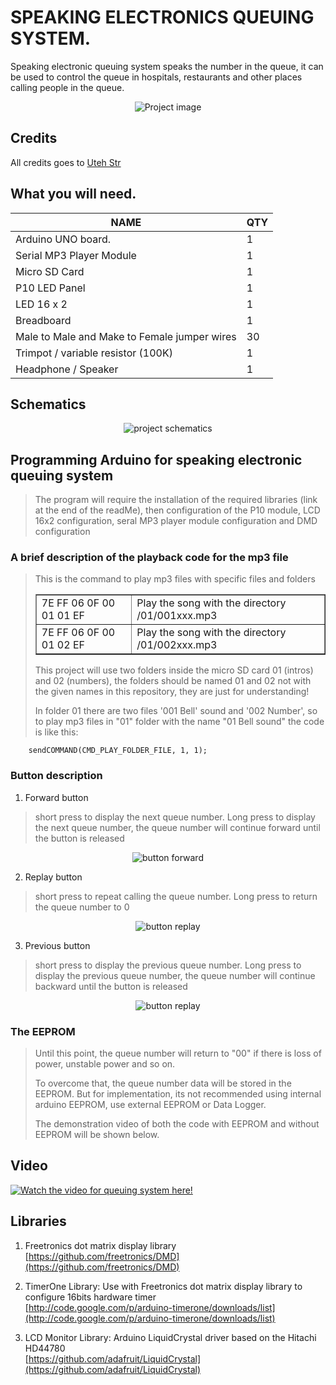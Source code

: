 # SPEAKING ELECTRONICS QUEUING SYSTEM.

Speaking electronic queuing system speaks the number in the queue, it can be used to control the queue in hospitals, restaurants and other places calling people in the queue.

<p align="center"><img src="./speaking -electronic-quing-system\images\project image.png" alt="Project image"/></p>

## Credits

All credits goes to [Uteh Str](https://youtu.be/656rrJu7ezs)

## What you will need.

| NAME                                         | QTY |
| -------------------------------------------- | --- |
| Arduino UNO board.                           | 1   |
| Serial MP3 Player Module                     | 1   |
| Micro SD Card                                | 1   |
| P10 LED Panel                                | 1   |
| LED 16 x 2                                   | 1   |
| Breadboard                                   | 1   |
| Male to Male and Make to Female jumper wires | 30  |
| Trimpot / variable resistor (100K)           | 1   |
| Headphone / Speaker                          | 1   |

## Schematics

<p align="center"><img src="./speaking -electronic-quing-system\images\project-schematics.png" alt="project schematics"/></p>

## Programming Arduino for speaking electronic queuing system

> <p>The program will require the installation of the required libraries (link at the end of the readMe), then configuration of the P10 module, LCD 16x2 configuration, seral MP3 player module configuration and DMD configuration</p>

### A brief description of the playback code for the mp3 file

> <p>This is the command to play  mp3 files with specific files and folders</p>
> <table border="1" cellspacing="1" cellpadding="0"><tr><td>7E FF 06 0F 00 01 01 EF</td><td>Play the song with the directory /01/001xxx.mp3</td></tr><tr><td>7E FF 06 0F 00 01 02 EF</td><td>Play the song with the directory /01/002xxx.mp3</td></tr></table>
> <p>This project will use two folders inside the micro SD card 01 (intros) and 02 (numbers), the folders should be named 01 and 02 not with the given names in this repository, they are just for understanding!</p>
> <p>In folder 01 there are two files '001 Bell' sound and '002 Number', so to play mp3 files in "01" folder with the name "01 Bell sound" the code is like this:</p>

```
    sendCOMMAND(CMD_PLAY_FOLDER_FILE, 1, 1);
```

### Button description
1. Forward button
><p>short press to display the next queue number. Long press to display the next queue number, the queue number will continue forward until the button is released</p>
<p align="center"><img src="./speaking -electronic-quing-system\images\button forward.png" alt="button forward"/></p>

2. Replay button
><p>short press to repeat calling the queue number. Long press to return the queue number to 0</p>
<p align="center"><img src="./speaking -electronic-quing-system\images\button replay.png" alt="button replay"/></p>

3. Previous button
><p>short press to display the previous queue number. Long press to display the previous queue number, the queue number will continue backward until the button is released</p>
<p align="center"><img src="./speaking -electronic-quing-system\images\button previous.png" alt="button replay"/></p>

### The EEPROM
><p>Until this point, the queue number will return to "00" if there is loss of power, unstable power and so on.</p>
><p>To overcome that, the queue number data will be stored in the EEPROM. But for implementation, its not recommended using internal arduino EEPROM, use external EEPROM or Data Logger.</p>
><p>The demonstration video of both the code with EEPROM and without EEPROM will be shown below.</p>

## Video
[![Watch the video for queuing system here!](./speaking%20-electronic-quing-system/images/project%20image.png)](https://youtu.be/656rrJu7ezs)

## Libraries

 1. Freetronics dot matrix display library \
 [https://github.com/freetronics/DMD](https://github.com/freetronics/DMD)

 2. TimerOne Library: Use with Freetronics dot matrix display library to configure 16bits hardware timer\
 [http://code.google.com/p/arduino-timerone/downloads/list](http://code.google.com/p/arduino-timerone/downloads/list)

 3. LCD Monitor Library: Arduino LiquidCrystal driver based on the Hitachi HD44780\
 [https://github.com/adafruit/LiquidCrystal](https://github.com/adafruit/LiquidCrystal)